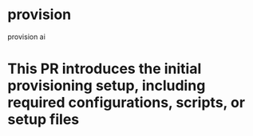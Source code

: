 # provision
provision ai
# This PR introduces the initial provisioning setup, including required configurations, scripts, or setup files
